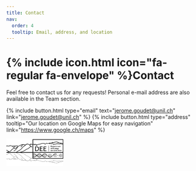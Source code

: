 ```yaml
---
title: Contact
nav:
  order: 4
  tooltip: Email, address, and location
---
```


# {% include icon.html icon="fa-regular fa-envelope" %}Contact

Feel free to contact us for any requests! Personal e-mail address are also available in the Team section.

{%
  include button.html
  type="email"
  text="jerome.goudet@unil.ch"
  link="jerome.goudet@unil.ch"
%}
{%
  include button.html
  type="address"
  tooltip="Our location on Google Maps for easy navigation"
  link="https://www.google.ch/maps"
%}

<img src="/images/DEE_Logo.png" alt="DEE Logo" style="max-width: 150px;">
